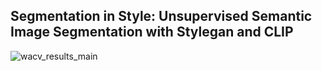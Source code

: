 ## Segmentation in Style: Unsupervised Semantic Image Segmentation with Stylegan and CLIP

![wacv_results_main](https://user-images.githubusercontent.com/2501383/126889307-485c9e46-583a-45ed-8a7e-b2ebbc1f2552.png)
